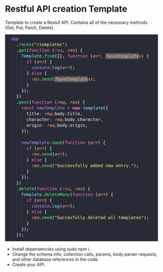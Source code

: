 # Restful API creation Template

Template to create a Restuf API. Contains all of the necessary methods (Get, Put, Patch, Delete).

![](image.png)

- Install dependencies using sudo npm i. 
- Change the schema info, collection calls, params, body parser requests, and other database references in the code.
- Create your API.
